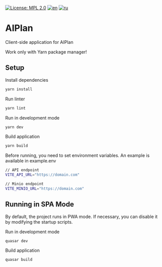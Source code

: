 [![License: MPL 2.0](https://img.shields.io/badge/License-MPL_2.0-brightgreen.svg)](https://opensource.org/licenses/MPL-2.0)
[![en](https://img.shields.io/badge/README-en-green.svg)](https://github.com/aisa-it/aiplan-front/blob/main/README.md)
[![ru](https://img.shields.io/badge/README-ru-green.svg)](https://github.com/aisa-it/aiplan-front/blob/main/README.ru.md)
# AIPlan

Client-side application for AIPlan

Work only with Yarn package manager!

## Setup

Install dependencies

```bash
yarn install
```

Run linter

```bash
yarn lint
```

Run in development mode

```bash
yarn dev
```

Build application


```bash
yarn build
```

Before running, you need to set environment variables. An example is available in example.env

```bash
// API endpoint
VITE_API_URL="https://domain.com"

// Minio endpoint
VITE_MINIO_URL="https://domain.com"
```

## Running in SPA Mode

By default, the project runs in PWA mode. If necessary, you can disable it by modifying the startup scripts.

Run in development mode

```bash
quasar dev
```

Build application


```bash
quasar build
```

